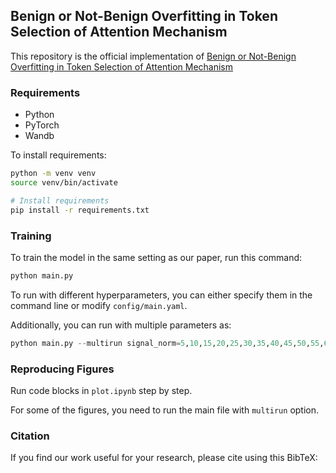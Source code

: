 ## Benign or Not-Benign Overfitting in Token Selection of Attention Mechanism
This repository is the official implementation of [Benign or Not-Benign Overfitting in Token Selection of Attention Mechanism]()

### Requirements
- Python
- PyTorch
- Wandb

To install requirements:
```bash
python -m venv venv
source venv/bin/activate

# Install requirements
pip install -r requirements.txt
```

### Training
To train the model in the same setting as our paper, run this command:
```python
python main.py
```

To run with different hyperparameters, you can either specify them in the command line or modify `config/main.yaml`.

Additionally, you can run with multiple parameters as:
```python
python main.py --multirun signal_norm=5,10,15,20,25,30,35,40,45,50,55,60,65,70,75,80,85,90,95,100
```

### Reproducing Figures
Run code blocks in `plot.ipynb` step by step.

For some of the figures, you need to run the main file with `multirun` option.

### Citation
If you find our work useful for your research, please cite using this BibTeX:
```BibTeX
```
